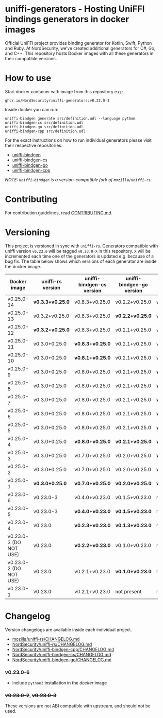 # uniffi-generators - Hosting UniFFI bindings generators in docker images

Official UniFFI project provides binding generator for Kotlin, Swift, Python and Ruby. At
NordSecurity, we've created additional generators for C#, Go, and C++. This repository hosts Docker
images with all these generators in their compatible versions.

# How to use

Start docker container with image from this repository e.g.:
```
ghcr.io/NordSecurity/uniffi-generators:v0.23.0-1
```
Inside docker you can run:
```
uniffi-bindgen generate src/definition.udl --language python
uniffi-bindgen-cs src/definition.udl
uniffi-bindgen-go src/definition.udl
uniffi-bindgen-cpp src/definition.udl
```
For the exact instructions on how to run individual generators please visit their respective repositories:
- [uniffi-bindgen](https://github.com/NordSecurity/uniffi-rs)
- [uniffi-bindgen-cs](https://github.com/NordSecurity/uniffi-bindgen-cs)
- [uniffi-bindgen-go](https://github.com/NordSecurity/uniffi-bindgen-go)
- [uniffi-bindgen-cpp](https://github.com/NordSecurity/uniffi-bindgen-cpp)

*NOTE: `uniffi-bindgen` is a version-compatible fork of `mozilla/uniffi-rs`.*

# Contributing

For contribution guidelines, read [CONTRIBUTING.md](CONTRIBUTING.md).

# Versioning

This project is versioned in sync with `uniffi-rs`. Generators compatible with uniffi
version `v0.23.0` will be tagged `v0.23.0-X` in this repository. `X` will be incremented
each time one of the generators is updated e.g. because of a bug fix. The table below
shows which versions of each generator are inside the docker image.


| Docker image           | uniffi-rs version     | uniffi-bindgen-cs version | uniffi-bindgen-go version | uniffi-bindgen-cpp version |
|------------------------|-----------------------|---------------------------|---------------------------|----------------------------|
| v0.25.0-14             | **v0.3.3+v0.25.0**    | v0.8.3+v0.25.0            | v0.2.2+v0.25.0            | v0.6.1+v0.25.0             |
| v0.25.0-13             | v0.3.2+v0.25.0        | v0.8.3+v0.25.0            | **v0.2.2+v0.25.0**        | v0.6.1+v0.25.0             |
| v0.25.0-12             | **v0.3.2+v0.25.0**    | v0.8.3+v0.25.0            | v0.2.1+v0.25.0            | v0.6.1+v0.25.0             |
| v0.25.0-11             | v0.3.0+0.25.0         | **v0.8.3+v0.25.0**        | v0.2.1+v0.25.0            | v0.6.1+v0.25.0             |
| v0.25.0-10             | v0.3.0+0.25.0         | **v0.8.1+v0.25.0**        | v0.2.1+v0.25.0            | v0.6.1+v0.25.0             |
| v0.25.0-9              | v0.3.0+0.25.0         | v0.8.0+v0.25.0            | v0.2.1+v0.25.0            | **v0.6.1+v0.25.0**         |
| v0.25.0-8              | v0.3.0+0.25.0         | v0.8.0+v0.25.0            | v0.2.1+v0.25.0            | **v0.6.0+v0.25.0**         |
| v0.25.0-7              | v0.3.0+0.25.0         | v0.8.0+v0.25.0            | v0.2.1+v0.25.0            | **v0.5.0+v0.25.0**         |
| v0.25.0-6              | v0.3.0+0.25.0         | v0.8.0+v0.25.0            | v0.2.1+v0.25.0            | **v0.4.2+v0.25.0**         |
| v0.25.0-5              | v0.3.0+0.25.0         | v0.8.0+v0.25.0            | v0.2.1+v0.25.0            | **v0.4.1+v0.25.0**         |
| v0.25.0-4              | v0.3.0+0.25.0         | **v0.8.0+v0.25.0**        | **v0.2.1+v0.25.0**        | **v0.4.0+v0.25.0**         |
| v0.25.0-3              | v0.3.0+0.25.0         | v0.7.0+v0.25.0            | v0.2.0+v0.25.0            | **v0.3.0+v0.25.0**         |
| v0.25.0-2              | v0.3.0+0.25.0         | v0.7.0+v0.25.0            | v0.2.0+v0.25.0            | **v0.2.2+v0.25.0**         |
| v0.25.0-1              | **v0.3.0+0.25.0**     | **v0.7.0+v0.25.0**        | **v0.2.0+v0.25.0**        | **v0.1.0+v0.25.0**         |
| v0.23.0-6              | v0.23.0-3             | v0.4.0+v0.23.0            | v0.1.5+v0.23.0            | not present                |
| v0.23.0-5              | v0.23.0-3             | **v0.4.0+v0.23.0**        | **v0.1.5+v0.23.0**        | not present                |
| v0.23.0-4              | v0.23.0               | **v0.2.3+v0.23.0**        | **v0.1.3+v0.23.0**        | not present                |
| v0.23.0-3 (DO NOT USE) | v0.23.0               | **v0.2.2+v0.23.0**        | v0.1.0+v0.23.0            | not present                |
| v0.23.0-2 (DO NOT USE) | v0.23.0               | v0.2.1+v0.23.0            | **v0.1.0+v0.23.0**        | not present                |
| v0.23.0-1              | v0.23.0               | v0.2.1+v0.23.0            | not present               | not present                |

# Changelog

Version changelogs are available inside each individual project.

- [mozilla/uniffi-rs/CHANGELOG.md](https://github.com/mozilla/uniffi-rs/blob/main/CHANGELOG.md)
- [NordSecurity/uniffi-rs/CHANGELOG.md](https://github.com/NordSecurity/uniffi-rs/blob/main/CHANGELOG.md)
- [NordSecurity/uniffi-bindgen-cpp/CHANGELOG.md](https://github.com/NordSecurity/uniffi-bindgen-cpp/blob/main/CHANGELOG.md)
- [NordSecurity/uniffi-bindgen-cs/CHANGELOG.md](https://github.com/NordSecurity/uniffi-bindgen-cs/blob/main/CHANGELOG.md)
- [NordSecurity/uniffi-bindgen-go/CHANGELOG.md](https://github.com/NordSecurity/uniffi-bindgen-go/blob/main/CHANGELOG.md)

### v0.23.0-6

- Include `python3` installation in the *docker* image

### ~~v0.23.0-2~~, ~~v0.23.0-3~~

These versions are not ABI compatible with upstream, and should not be used.
